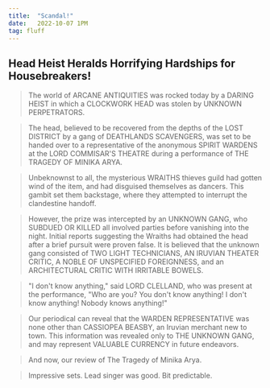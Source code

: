 ```yaml
---
title:  "Scandal!"
date:   2022-10-07 1PM
tag: fluff
---
```

## Head Heist Heralds Horrifying Hardships for Housebreakers!

> The world of ARCANE ANTIQUITIES was rocked today by a DARING HEIST in which a CLOCKWORK HEAD was stolen by UNKNOWN PERPETRATORS.

> The head, believed to be recovered from the depths of the LOST DISTRICT by a gang of DEATHLANDS SCAVENGERS, was set to be handed over to a representative of the anonymous SPIRIT WARDENS at the LORD COMMISAR'S THEATRE during a performance of THE TRAGEDY OF MINIKA ARYA.

> Unbeknownst to all, the mysterious WRAITHS thieves guild had gotten wind of the item, and had disguised themselves as dancers. This gambit set them backstage, where they attempted to interrupt the clandestine handoff.

> However, the prize was intercepted by an UNKNOWN GANG, who SUBDUED OR KILLED all involved parties before vanishing into the night. Initial reports suggesting the Wraiths had obtained the head after a brief pursuit were proven false. It is believed that the unknown gang consisted of TWO LIGHT TECHNICIANS, AN IRUVIAN THEATER CRITIC, A NOBLE OF UNSPECIFIED FOREIGNNESS, and an ARCHITECTURAL CRITIC WITH IRRITABLE BOWELS. 

> "I don't know anything," said LORD CLELLAND, who was present at the performance, "Who are you? You don't know anything! I don't know anything! Nobody knows anything!"

> Our periodical can reveal that the WARDEN REPRESENTATIVE was none other than CASSIOPEA BEASBY, an Iruvian merchant new to town. This information was revealed only to THE UNKNOWN GANG, and may represent VALUABLE CURRENCY in future endeavors. 

> And now, our review of The Tragedy of Minika Arya.

> Impressive sets. Lead singer was good. Bit predictable. 